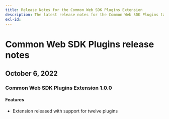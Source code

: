 ```yaml
---
title: Release Notes for the Common Web SDK Plugins Extension
description: The latest release notes for the Common Web SDK Plugins tag extension in Adobe Experience Platform.
exl-id: 
---
```

# Common Web SDK Plugins release notes

## October 6, 2022

### Common Web SDK Plugins Extension 1.0.0

#### Features

* Extension released with support for twelve plugins

